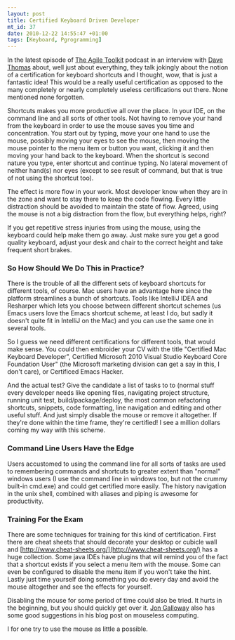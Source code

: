 ```yaml
--- 
layout: post
title: Certified Keyboard Driven Developer
mt_id: 37
date: 2010-12-22 14:55:47 +01:00
tags: [Keyboard, Pgrogramming]
---
```

In the latest episode of [The Agile Toolkit](http://agiletoolkit.libsyn.com/) podcast in an interview with [Dave Thomas](http://www.davethomas.net/index.html) about, well just about everything, they talk jokingly about the notion of a certification for keyboard shortcuts and I thought, wow, that is just a fantastic idea! This would be a really useful certification as opposed to the many completely or nearly completely useless certifications out there. None mentioned none forgotten.

Shortcuts makes you more productive all over the place. In your IDE, on the command line and all sorts of other tools. Not having to remove your hand from the keyboard in order to use the mouse saves you time and concentration. You start out by typing, move your one hand to use the mouse, possibly moving your eyes to see the mouse, then moving the mouse pointer to the menu item or button you want, clicking it and then moving your hand back to the keyboard. When the shortcut is second nature you type, enter shortcut and continue typing. No lateral movement of neither hand(s) nor eyes (except to see result of command, but that is true of not using the shortcut too). 

The effect is more flow in your work. Most developer know when they are in the zone and want to stay there to keep the code flowing. Every little distraction should be avoided to maintain the state of flow. Agreed, using the mouse is not a big distraction from the flow, but everything helps, right?

If you get repetitive stress injuries from using the mouse, using the keyboard could help make them go away. Just make sure you get a good quality keyboard, adjust your desk and chair to the correct height and take frequent short brakes. 

### So How Should We Do This in Practice?

There is the trouble of all the different sets of keyboard shortcuts for different tools, of course. Mac users have an advantage here since the platform streamlines a bunch of shortcuts. Tools like IntelliJ IDEA and Resharper which lets you choose between different shortcut schemes (us Emacs users love the Emacs shortcut scheme, at least I do, but sadly it doesn't quite fit in IntelliJ on the Mac) and you can use the same one in several tools.

So I guess we need different certifications for different tools, that would make sense. You could then embroider your CV with the title "Certified Mac Keyboard Developer", Certified Microsoft 2010 Visual Studio Keyboard Core Foundation User" (the Microsoft marketing division can get a say in this, I don't care), or Certificed Emacs Hacker. 

And the actual test? Give the candidate a list of tasks to to (normal stuff every developer needs like opening files, navigating project structure, running unit test, build/package/deploy, the most common refactoring shortcuts, snippets, code formatting, line navigation and editing and other useful stuff. And just simply disable the mouse or remove it altogether. If they're done within the time frame, they're certified! I see a million dollars coming my way with this scheme. 

### Command Line Users Have the Edge

Users accustomed to using the command line for all sorts of tasks are used to remembering commands and shortcuts to greater extent than "normal" windows users (I use the command line in windows too, but not the crummy built-in cmd.exe) and could get certified more easily. The history navigation in the unix shell, combined with aliases and piping is awesome for productivity.

### Training For the Exam
There are some techniques for training for this kind of certification. First there are cheat sheets that should decorate your desktop or cubicle wall and [http://www.cheat-sheets.org/](http://www.cheat-sheets.org/) has a huge collection. Some java IDEs have plugins that will remind you of the fact that a shortcut exists if you select a menu item with the mouse. Some can even be configured to disable the menu item if you won't take the hint. Lastly just time yourself doing something you do every day and avoid the mouse altogether and see the effects for yourself.

Disabling the mouse for some period of time could also be tried. It hurts in the beginning, but you should quickly get over it. [Jon Galloway](http://weblogs.asp.net/jgalloway/archive/2006/06/14/Mouseless-Computing.aspx) also has some good suggestions in his blog post on mouseless computing. 

I for one try to use the mouse as little a possible.


  
